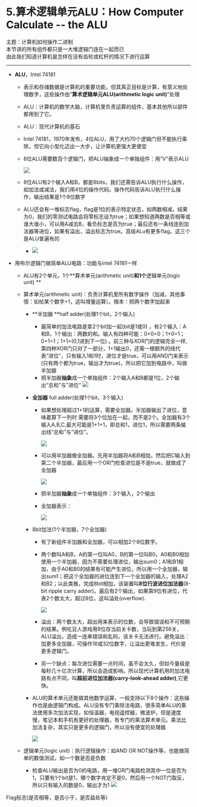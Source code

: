 # 5.算术逻辑单元ALU：How Computer Calculate -- the ALU

主题：计算机如何操作二进制  
本节讲的所有组件都只是一大堆逻辑门连在一起而已  
由此我们知道计算机是怎样在没有齿轮或杠杆的情况下进行运算

---

* **ALU**，Intel 74181

  * 表示和存储数据是计算机的重要功能，但其真正目标是计算，有意义地处理数字，这些操作由“**算术逻辑单元ALU(arithmetic logic unit)**”处理

  * ALU：计算机的数学大脑，计算机里负责运算的组件，基本其他所以部件都用到了它。

  * ALU：现代计算机的基石

  * Intel 74181，1970年发布，4位ALU，用了大约70个逻辑门但不能执行乘除，但它向小型化迈出一大步，让计算机更强大更便宜

  * 8位ALU需要数百个逻辑门，把ALU抽象成一个单独组件：用”V“表示ALU

    ![](../assets/ALU表示.png)

  * 8位ALU有2个输入A和B，都是8bits，我们还需告诉ALU执行什么操作，如加法或减法，我们用4位的操作代码。操作代码告诉ALU执行什么操作，输出结果是1个8位数字

  * ALU还会有一堆标志flag，flag是1位的表示特定状态，如两数相减，结果为0，我们的零测试电路会将零标志设为true；如果想知道两数是否相等或谁大谁小，可以用A减去B，看负标志是否为true；最后还有一条线连到加法器等进位，如果有溢出，溢出标志为true。高级ALu有更多flag。这三个是ALU普遍有的

    * ![](../assets/ALU负标志.png)

* 用布尔逻辑门做简单ALU电路：功能与intel 74181一样

  * ALU有2个单元，1个**算术单元(arithmetic unit)**和1个**逻辑单元(logic unit) **

  * 算术单元(arithmetic unit)：负责计算机里所有数字操作（加减，其他事情：如给某个数字+1，这叫增量运算）。根本：把两个数字加起来

    * **半加器 **half adder(处理1个bit，2个输入)

      * 最简单的加法电路是拿2个bit加一起(bit是1或0) ，有2个输入：A和B，1个输出：两数的和。输入有四种可能：0+0=0；1+0=1；0+1=1；1+1=(0,1进到下一位) 。前三种与XOR门的逻辑完全一样,第四种XOR门只对了一部分，1+1输出0，还需一根额外的线代表“进位”，只有输入1和1时，进位才是true，可以用AND门来表示(只有两个都为true，输出才为true)，所以把它加到电路中，叫做半加器
      * 把半加器**抽象**成一个单独组件：2个输入A和B都是1位，2个输出“总和”与”进位“
        ![](../assets/半加器.png)

    * **全加器** full adder(处理1个bit，3个输入)

      * 如果想处理超过1+1的运算，需要全加器。半加器输出了进位，意味着算下一列时 需要将3个位加在一起，而不是2个。全加器有3个输入A,B,C,最大可能是1+1+1，即总和1，进位1，所以需要两条输出线“总和”与“进位”。

        ![](../assets/全加器表.png)

      * 可以用半加器做全加器。先用半加器将A和B相加，然后把C输入到第二个半加器，最后用一个OR门检查进位是不是true，就做成了全加器

        ![](../assets/全加器.png)

      * 把半加器**抽象**成一个单独组件：3个输入，2个输出

      * 全加器表示：

        ![](../assets/全加器表示.png)

    * 8bit加法(1个半加器，7个全加器)

      * 有了新组件半加器和全加器，可以相加2个8位数字。

      * 两个数叫A和B，A的第一位叫A0，B的第一位叫B0，A0和B0相加使用一个半加器，因为不需要处理进位，输出sum0；A1和B1相加，由于A0和B0的结果有可能产生进位，所以用一个全加器，输出sum1；把这个全加器的进位连到下一个全加器的输入，处理A2和B2；以此类推，完成8bit相加，该装置叫**8位行波进位加法器**(8-bit ripple carry adder)。最后有2个输出，如果第9位有进位，代表2个数太大，超过8位，这叫溢处\(overflow\).

        ![](../assets/8位行波进位加法器.png)

      * 溢出：两个数太大，超出用来表示的位数，会导致错误和不可预期的结果。例吃豆人游戏用8位存当前关卡数，当玩到第256关，ALU溢出，造成一连串错误和乱码，该关卡无法进行。避免溢出：加更多全加器，可操作16或32位数字，让溢出更难发生，代价是更多逻辑门。

      * 另一个缺点：每次进位需要一点时间，虽不会太久，但如今量级是每秒几十亿次计算，所以会造成影响。所以现代计算机用的加法电路有点不同，叫**超前进位加法器(carry-look-ahead adder)**,它更快。

    * ALU的算术单元还能做其他数学运算，一般支持以下8个操作：这些操作也是由逻辑门构成。ALU没有专门乘除法电路，很多简单ALU的乘法使用多次加法实现，如恒温器，电视遥控器，微波炉，但是速度慢，笔记本和手机有更好的处理器，有专门的乘法算术单元。乘法比加法复杂，其实只是更多的逻辑门，所以没有便宜的处理器

      ![](../assets/ALU的8种操作.png)

  * 逻辑单元(logic unit)：执行逻辑操作：如AND OR NOT操作等，也能做简单的数值测试，如一个数是否是负数

    * 检查ALU输出是否为0的电路，用一堆OR门电路检测其中一位是否为1，只要有1个bit是1，哪个数字肯定不是0，然后用一个NOT门取反，所以只有输入的数是0，输出才为1
      ![](../assets/检查ALU输出是否为0.png)

Flag标志(是否相等，是否小于，是否益处等)


